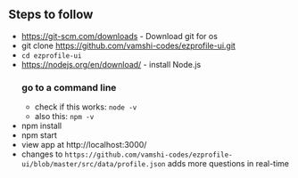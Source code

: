 ## Steps to follow
- https://git-scm.com/downloads - Download git for os
- git clone https://github.com/vamshi-codes/ezprofile-ui.git
- `cd ezprofile-ui`
- https://nodejs.org/en/download/ - install Node.js
  ### go to a command line
  - check if this works: `node -v`
  - also this: `npm -v`
- npm install
- npm start
- view app at http://localhost:3000/
- changes to `https://github.com/vamshi-codes/ezprofile-ui/blob/master/src/data/profile.json` adds more questions in real-time
